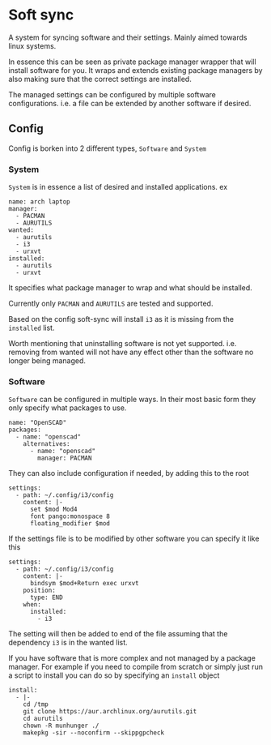 # Soft sync

A system for syncing software and their settings.
Mainly aimed towards linux systems.

In essence this can be seen as private package manager wrapper that will install software for you. It wraps and extends existing package managers by also making sure that the correct settings are installed.

The managed settings can be configured by multiple software configurations. i.e. a file can be extended by another software if desired.

## Config

Config is borken into 2 different types, `Software` and `System`

### System
`System` is in essence a list of desired and installed applications. ex

```
name: arch laptop
manager:
  - PACMAN
  - AURUTILS
wanted:
  - aurutils
  - i3
  - urxvt
installed:
  - aurutils
  - urxvt
```

It specifies what package manager to wrap and what should be installed.

Currently only `PACMAN` and `AURUTILS` are tested and supported.

Based on the config soft-sync will install `i3` as it is missing from the `installed` list.

Worth mentioning that uninstalling software is not yet supported. i.e. removing from wanted will not have any effect other than the software no longer being managed.

### Software
`Software` can be configured in multiple ways.
In their most basic form they only specify what packages to use.

```
name: "OpenSCAD"
packages:
  - name: "openscad"
    alternatives:
      - name: "openscad"
        manager: PACMAN
```

They can also include configuration if needed, by adding this to the root
```
settings:
  - path: ~/.config/i3/config
    content: |-
      set $mod Mod4
      font pango:monospace 8
      floating_modifier $mod
```

If the settings file is to be modified by other software you can specify it like this

```
settings:
  - path: ~/.config/i3/config
    content: |-
      bindsym $mod+Return exec urxvt
    position:
      type: END
    when:
      installed:
        - i3
```
The setting will then be added to end of the file assuming that the dependency `i3` is in the wanted list.

If you have software that is more complex and not managed by a package manager. For example if you need to compile from scratch or simply just run a script to install you can do so by specifying an `install` object
```
install:
  - |-
    cd /tmp
    git clone https://aur.archlinux.org/aurutils.git
    cd aurutils
    chown -R munhunger ./
    makepkg -sir --noconfirm --skippgpcheck
```